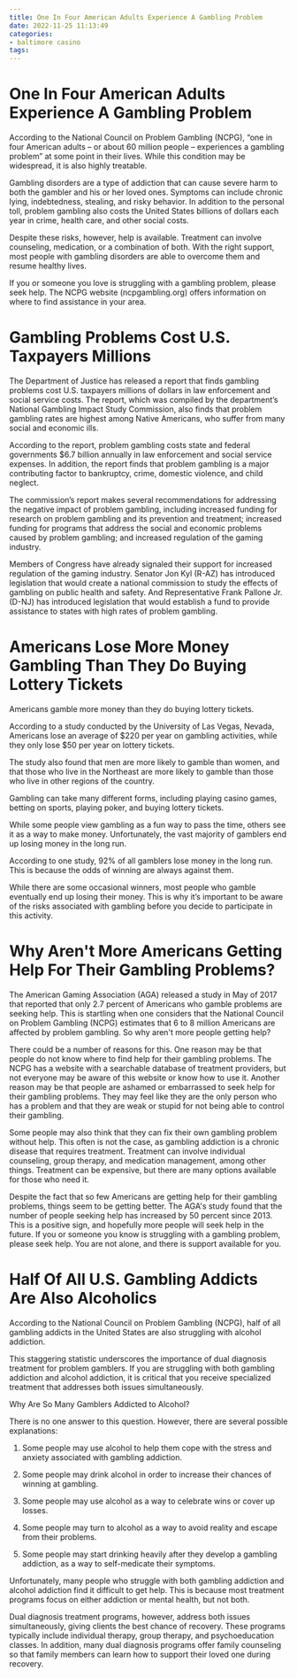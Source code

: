 ```yaml
---
title: One In Four American Adults Experience A Gambling Problem
date: 2022-11-25 11:13:49
categories:
- baltimore casino
tags:
---
```



#  One In Four American Adults Experience A Gambling Problem

According to the National Council on Problem Gambling (NCPG), “one in four American adults – or about 60 million people – experiences a gambling problem” at some point in their lives. While this condition may be widespread, it is also highly treatable.

Gambling disorders are a type of addiction that can cause severe harm to both the gambler and his or her loved ones. Symptoms can include chronic lying, indebtedness, stealing, and risky behavior. In addition to the personal toll, problem gambling also costs the United States billions of dollars each year in crime, health care, and other social costs.

Despite these risks, however, help is available. Treatment can involve counseling, medication, or a combination of both. With the right support, most people with gambling disorders are able to overcome them and resume healthy lives.

If you or someone you love is struggling with a gambling problem, please seek help. The NCPG website (ncpgambling.org) offers information on where to find assistance in your area.

#  Gambling Problems Cost U.S. Taxpayers Millions

The Department of Justice has released a report that finds gambling problems cost U.S. taxpayers millions of dollars in law enforcement and social service costs. The report, which was compiled by the department’s National Gambling Impact Study Commission, also finds that problem gambling rates are highest among Native Americans, who suffer from many social and economic ills.

According to the report, problem gambling costs state and federal governments $6.7 billion annually in law enforcement and social service expenses. In addition, the report finds that problem gambling is a major contributing factor to bankruptcy, crime, domestic violence, and child neglect.

The commission’s report makes several recommendations for addressing the negative impact of problem gambling, including increased funding for research on problem gambling and its prevention and treatment; increased funding for programs that address the social and economic problems caused by problem gambling; and increased regulation of the gaming industry.

Members of Congress have already signaled their support for increased regulation of the gaming industry. Senator Jon Kyl (R-AZ) has introduced legislation that would create a national commission to study the effects of gambling on public health and safety. And Representative Frank Pallone Jr. (D-NJ) has introduced legislation that would establish a fund to provide assistance to states with high rates of problem gambling.

#  Americans Lose More Money Gambling Than They Do Buying Lottery Tickets

Americans gamble more money than they do buying lottery tickets.

According to a study conducted by the University of Las Vegas, Nevada, Americans lose an average of $220 per year on gambling activities, while they only lose $50 per year on lottery tickets.

The study also found that men are more likely to gamble than women, and that those who live in the Northeast are more likely to gamble than those who live in other regions of the country.

Gambling can take many different forms, including playing casino games, betting on sports, playing poker, and buying lottery tickets.

While some people view gambling as a fun way to pass the time, others see it as a way to make money. Unfortunately, the vast majority of gamblers end up losing money in the long run.

According to one study, 92% of all gamblers lose money in the long run. This is because the odds of winning are always against them.

While there are some occasional winners, most people who gamble eventually end up losing their money. This is why it’s important to be aware of the risks associated with gambling before you decide to participate in this activity.

#  Why Aren't More Americans Getting Help For Their Gambling Problems?

The American Gaming Association (AGA) released a study in May of 2017 that reported that only 2.7 percent of Americans who gamble problems are seeking help. This is startling when one considers that the National Council on Problem Gambling (NCPG) estimates that 6 to 8 million Americans are affected by problem gambling. So why aren't more people getting help?

There could be a number of reasons for this. One reason may be that people do not know where to find help for their gambling problems. The NCPG has a website with a searchable database of treatment providers, but not everyone may be aware of this website or know how to use it. Another reason may be that people are ashamed or embarrassed to seek help for their gambling problems. They may feel like they are the only person who has a problem and that they are weak or stupid for not being able to control their gambling.

Some people may also think that they can fix their own gambling problem without help. This often is not the case, as gambling addiction is a chronic disease that requires treatment. Treatment can involve individual counseling, group therapy, and medication management, among other things. Treatment can be expensive, but there are many options available for those who need it.

Despite the fact that so few Americans are getting help for their gambling problems, things seem to be getting better. The AGA's study found that the number of people seeking help has increased by 50 percent since 2013. This is a positive sign, and hopefully more people will seek help in the future. If you or someone you know is struggling with a gambling problem, please seek help. You are not alone, and there is support available for you.

#  Half Of All U.S. Gambling Addicts Are Also Alcoholics

According to the National Council on Problem Gambling (NCPG), half of all gambling addicts in the United States are also struggling with alcohol addiction.

This staggering statistic underscores the importance of dual diagnosis treatment for problem gamblers. If you are struggling with both gambling addiction and alcohol addiction, it is critical that you receive specialized treatment that addresses both issues simultaneously.

Why Are So Many Gamblers Addicted to Alcohol?

There is no one answer to this question. However, there are several possible explanations:

1. Some people may use alcohol to help them cope with the stress and anxiety associated with gambling addiction.

2. Some people may drink alcohol in order to increase their chances of winning at gambling.

3. Some people may use alcohol as a way to celebrate wins or cover up losses.

4. Some people may turn to alcohol as a way to avoid reality and escape from their problems.

5. Some people may start drinking heavily after they develop a gambling addiction, as a way to self-medicate their symptoms.


Unfortunately, many people who struggle with both gambling addiction and alcohol addiction find it difficult to get help. This is because most treatment programs focus on either addiction or mental health, but not both.

Dual diagnosis treatment programs, however, address both issues simultaneously, giving clients the best chance of recovery. These programs typically include individual therapy, group therapy, and psychoeducation classes. In addition, many dual diagnosis programs offer family counseling so that family members can learn how to support their loved one during recovery.